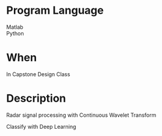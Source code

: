 # Program Language  
Matlab  
Python  
# When  
In Capstone Design Class  
# Description  
Radar signal processing with Continuous Wavelet Transform  
  
Classify with Deep Learning  
